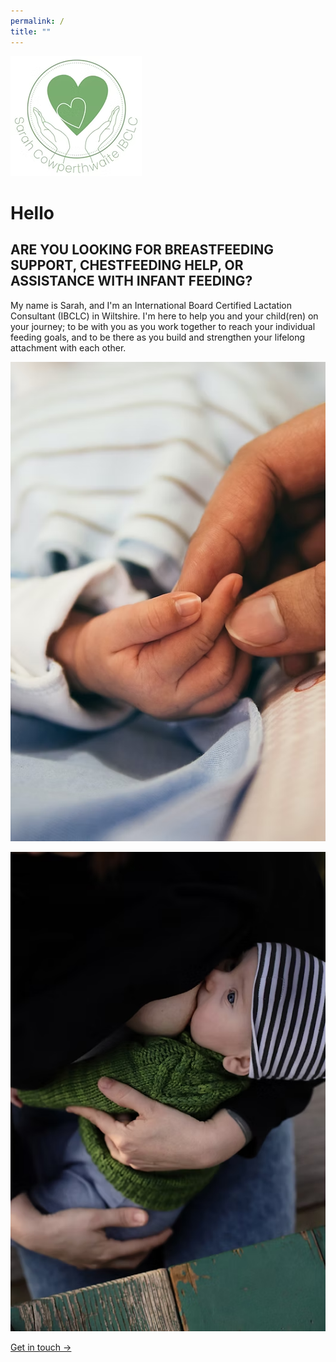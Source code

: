 ```yaml
---
permalink: /
title: ""
---
```


![Logo with text "Sarah Cowperthwaite IBCLC"](../assets/images/logo.png)

# Hello

## ARE YOU LOOKING FOR BREASTFEEDING SUPPORT, CHESTFEEDING HELP, OR ASSISTANCE WITH INFANT FEEDING?

My name is Sarah, and I'm an International Board Certified Lactation Consultant (IBCLC) in Wiltshire.  I'm here to help you and your child(ren) on your journey; to be with you as you work together to reach your individual feeding goals, and to be there as you build and strengthen your lifelong attachment with each other.

![Mother's hand with baby](../assets/images/mum-hand.png)

![Mother and baby seated](../assets/images/mum-seated.png)

[Get in touch →](../contact)
